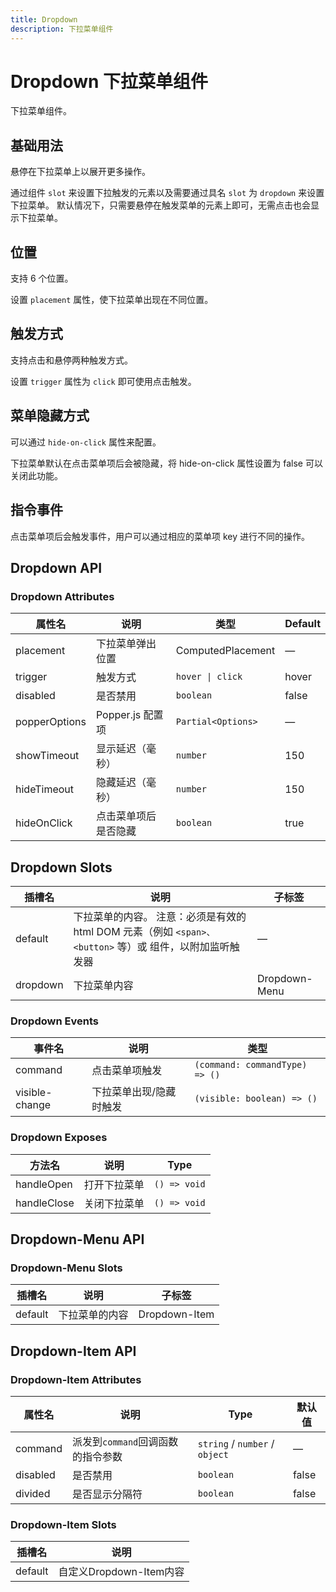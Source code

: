 ```yaml
---
title: Dropdown
description: 下拉菜单组件
---
```


# Dropdown 下拉菜单组件

下拉菜单组件。

## 基础用法

悬停在下拉菜单上以展开更多操作。

通过组件 `slot` 来设置下拉触发的元素以及需要通过具名 `slot` 为 `dropdown` 来设置下拉菜单。 默认情况下，只需要悬停在触发菜单的元素上即可，无需点击也会显示下拉菜单。
<preview path="../common/Dropdown/DropdownBase.vue"></preview>

## 位置

支持 6 个位置。

设置 `placement` 属性，使下拉菜单出现在不同位置。
<preview path="../common/Dropdown/DropdownPlacement.vue"></preview>

## 触发方式

支持点击和悬停两种触发方式。

设置 `trigger` 属性为 `click` 即可使用点击触发。
<preview path="../common/Dropdown/DropdownTrigger.vue"></preview>

## 菜单隐藏方式

可以通过 `hide-on-click` 属性来配置。

下拉菜单默认在点击菜单项后会被隐藏，将 hide-on-click 属性设置为 false 可以关闭此功能。
<preview path="../common/Dropdown/DropdownHide.vue"></preview>

## 指令事件

点击菜单项后会触发事件，用户可以通过相应的菜单项 key 进行不同的操作。

<preview path="../common/Dropdown/DropdownEvent.vue"></preview>

## Dropdown API

### Dropdown Attributes

| 属性名        | 说明                 | 类型               | Default |
| ------------- | -------------------- | ------------------ | ------- |
| placement     | 下拉菜单弹出位置     | ComputedPlacement  | —       |
| trigger       | 触发方式             | `hover \| click`   | hover   |
| disabled      | 是否禁用             | `boolean`          | false   |
| popperOptions | Popper.js 配置项     | `Partial<Options>` | —       |
| showTimeout   | 显示延迟（毫秒）     | `number`           | 150     |
| hideTimeout   | 隐藏延迟（毫秒）     | `number`           | 150     |
| hideOnClick   | 点击菜单项后是否隐藏 | `boolean`          | true    |

## Dropdown Slots

| 插槽名   | 说明                                                                                                     | 子标签        |
| -------- | -------------------------------------------------------------------------------------------------------- | ------------- |
| default  | 下拉菜单的内容。 注意：必须是有效的 html DOM 元素（例如 `<span>、<button>` 等）或 组件，以附加监听触发器 | —             |
| dropdown | 下拉菜单内容                                                                                             | Dropdown-Menu |

### Dropdown Events

| 事件名         | 说明                    | 类型                           |
| -------------- | ----------------------- | ------------------------------ |
| command        | 点击菜单项触发          | `(command: commandType) => ()` |
| visible-change | 下拉菜单出现/隐藏时触发 | `(visible: boolean) => ()`     |

### Dropdown Exposes

| 方法名      | 说明         | Type         |
| ----------- | ------------ | ------------ |
| handleOpen  | 打开下拉菜单 | `() => void` |
| handleClose | 关闭下拉菜单 | `() => void` |

## Dropdown-Menu API

### Dropdown-Menu Slots

| 插槽名  | 说明           | 子标签        |
| ------- | -------------- | ------------- |
| default | 下拉菜单的内容 | Dropdown-Item |

## Dropdown-Item API

### Dropdown-Item Attributes

| 属性名   | 说明                              | Type                           | 默认值 |
| -------- | --------------------------------- | ------------------------------ | ------ |
| command  | 派发到`command`回调函数的指令参数 | `string` / `number` / `object` | —      |
| disabled | 是否禁用                          | `boolean`                      | false  |
| divided  | 是否显示分隔符                    | `boolean`                      | false  |

### Dropdown-Item Slots

| 插槽名  | 说明                    |
| ------- | ----------------------- |
| default | 自定义Dropdown-Item内容 |
